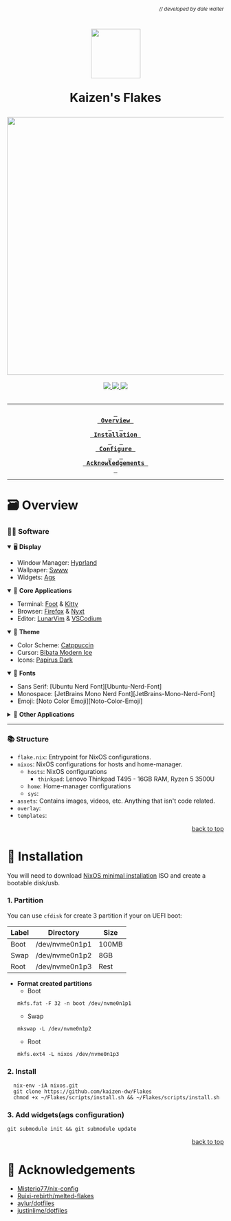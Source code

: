 ###### *<div align = right><sub>// developed by dale walter</sub></div>*

<h1 align="center">  
 <img src="https://files.catbox.moe/i4twd5.png" width="115px" />

   Kaizen's Flakes<br />
</h1>
<div align="center">
 <img src="https://raw.githubusercontent.com/catppuccin/catppuccin/main/assets/palette/macchiato.png" width="600px" />
 <br /><br />
  <div align="center">
    <a href="https://nixos.org">
        <img src="https://img.shields.io/badge/NixOS-unstable-blue.svg?style=for-the-badge&labelColor=303446&logo=NixOS&logoColor=white&color=91D7E3">
    </a>
    <a href="https://github.com/kaizen-dw/Flakes/stargazers">
        <img src="https://img.shields.io/github/stars/kaizen-dw/FLakes?color=F5BDE6&labelColor=303446&style=for-the-badge&logo=starship&logoColor=F5BDE6">
    </a>
     <a href="https://github.com/kaizen-dw/Flakes/">
        <img src="https://img.shields.io/github/repo-size/kaizen-dw/Flakes?color=C6A0F6&labelColor=303446&style=for-the-badge&logo=github&logoColor=C6A0F6">
     </a>
  </div><br />

---


**[<kbd> <br> Overview <br> </kbd>](#-Overview)** 
**[<kbd> <br> Installation <br> </kbd>](#-Installation)** 
**[<kbd> <br> Configure <br> </kbd>](#-Overview)** 
**[<kbd> <br> Acknowledgements&nbsp; <br> </kbd>](#-Acknowledgements)**


---

</div>


# 🗃️ Overview

### 👨‍💻 Software

<details open>
<summary>🖥️ <b>Display</b></summary>
 
- Window Manager: [Hyprland][Hyprland]
- Wallpaper: [Swww][Swww]
- Widgets: [Ags][Ags]
</details>

<details open>
<summary>🎯 <b>Core Applications</b></summary>

- Terminal: [Foot][Foot] & [Kitty][Kitty]
- Browser: [Firefox][Firefox] & [Nyxt][Nyxt]
- Editor: [LunarVim][LunarVim] & [VSCodium][VSCodium]

</details>

<details open>
<summary>🎨 <b>Theme</b></summary>

- Color Scheme: [Catppuccin][Catppuccin]
- Cursor: [Bibata Modern Ice][Bibata-Cursor]
- Icons: [Papirus Dark][Papirus-icon-theme]

</details>

<details open>
<summary>💬 <b>Fonts</b></summary>

- Sans Serif: [Ubuntu Nerd Font][Ubuntu-Nerd-Font]
- Monospace: [JetBrains Mono Nerd Font][JetBrains-Mono-Nerd-Font]
- Emoji: [Noto Color Emoji][Noto-Color-Emoji]
</details>

<details>
 <summary>🍎 <b>Other Applications</b></summary>

- File Explorer: [yazi][yazi]
- Digital Painting: [Krita][Krita]
- 3D Modeling tool: [Blender][Blender]
- Screen Recording: [wf-recorder][wf-recorder]
</details>

---

### 📚 Structure
- `flake.nix`: Entrypoint for NixOS configurations.
- `nixos`: NixOS configurations for hosts and home-manager.
    - `hosts`: NixOS configurations
        - `thinkpad`: Lenovo Thinkpad T495 - 16GB RAM, Ryzen 5 3500U
    - `home`: Home-manager configurations
    - `sys`: 
- `assets`: Contains images, videos, etc. Anything that isn't code related.
- `overlay`:
- `templates`: 

<p align="right"><a href="#top">back to top</a></p>

# 🚀 Installation
You will need to download [NixOS minimal installation](https://nixos.org/download) ISO and create a bootable disk/usb.

### 1. Partition
You can use `cfdisk` for create 3 partition if your on UEFI boot:

| Label |   Directory    | Size  |
| ----- | -------------- | ----- |
| Boot  | /dev/nvme0n1p1 | 100MB |
| Swap  | /dev/nvme0n1p2 |  8GB  |
| Root  | /dev/nvme0n1p3 | Rest  |

- **Format created partitions**
    - Boot
    ```
    mkfs.fat -F 32 -n boot /dev/nvme0n1p1
    ```
    - Swap
    ```
    mkswap -L /dev/nvme0n1p2
    ```
    - Root
    ```
    mkfs.ext4 -L nixos /dev/nvme0n1p3
    ```

### 2. Install
  ```
    nix-env -iA nixos.git 
    git clone https://github.com/kaizen-dw/Flakes
    chmod +x ~/Flakes/scripts/install.sh && ~/Flakes/scripts/install.sh
  ```

### 3. Add widgets(ags configuration)
    git submodule init && git submodule update

<p align="right"><a href="#top">back to top</a></p>

# 🙏 Acknowledgements

- [Misterio77/nix-config](Misterio77)
- [Ruixi-rebirth/melted-flakes](Ruixi)
- [aylur/dotfiles](Aylur)
- [justinlime/dotfiles](justinlime)

<!-- Links -->
[Hyprland]: https://github.com/hyprwm/Hyprland
[Ags]: https://github.com/aylur/ags
[Swww]: https://github.com/LGFae/swww

[Foot]: https://codeberg.org/dnkl/foot
[Kitty]: https://github.com/kovidgoyal/kitty

[Nyxt]: https://github.com/atlas-engineer/nyxt
[Firefox]: https://www.mozilla.org/en-US/firefox/browsers
[LunarVim]: https://github.com/LunarVim/LunarVim
[VSCodium]:https://vscodium.com/

[Bibata-Cursor]: https://github.com/ful1e5/Bibata_Cursor
[Catppuccin]: https://github.com/catppuccin/catppuccin
[Papirus-icon-theme]: https://github.com/PapirusDevelopmentTeam/papirus-icon-theme

[yazi]: https://github.com/sxyazi/yazi
[Krita]: https://krita.org/en/
[Blender]: https://www.blender.org/

[Starship]: https://github.com/starship/starship
[Btop]: https://github.com/aristocratos/btop
[Swaylock-effects]: https://github.com/mortie/swaylock-effects
[mpv]: https://github.com/mpv-player/mpv
[Neovim]: https://github.com/neovim/neovim
[grimblast]: https://github.com/hyprwm/contrib
[wl-clipboard]: https://github.com/bugaevc/wl-clipboard
[wf-recorder]: https://github.com/ammen99/wf-recorder
[hyprpicker]: https://github.com/hyprwm/hyprpicker
[Catppuccin]: https://github.com/catppuccin/catppuccin


<!-- Acknowledgements -->
[Aylur]: https://github.com/aylur/dotfiles
[Misterio77]: https://github.com/Misterio77/nix-config
[Ruixi]: https://github.com/Ruixi-rebirth/melted-flakes
[justinlime]: https://github.com/justinlime/dotfiles
